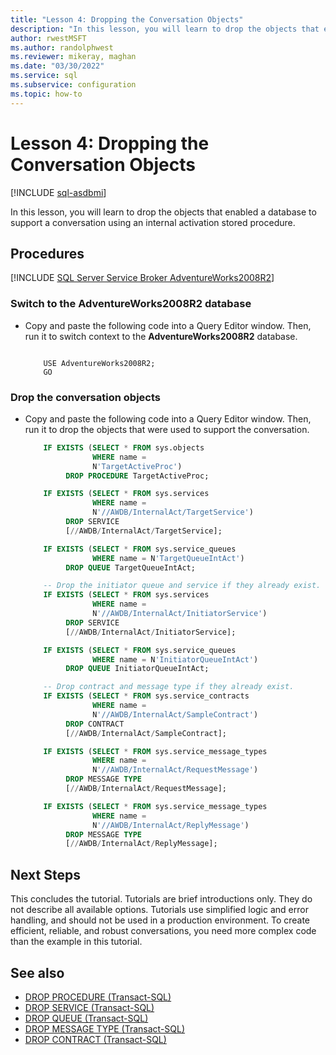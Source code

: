 ```yaml
---
title: "Lesson 4: Dropping the Conversation Objects"
description: "In this lesson, you will learn to drop the objects that enabled a database to support a conversation using an internal activation stored procedure."
author: rwestMSFT
ms.author: randolphwest
ms.reviewer: mikeray, maghan
ms.date: "03/30/2022"
ms.service: sql
ms.subservice: configuration
ms.topic: how-to
---
```


# Lesson 4: Dropping the Conversation Objects

[!INCLUDE [sql-asdbmi](../../includes/applies-to-version/sql-asdbmi.md)]

In this lesson, you will learn to drop the objects that enabled a database to support a conversation using an internal activation stored procedure.

## Procedures

[!INCLUDE [SQL Server Service Broker AdventureWorks2008R2](../../includes/service-broker-adventureworks-2008-r2.md)]

### Switch to the AdventureWorks2008R2 database

- Copy and paste the following code into a Query Editor window. Then, run it to switch context to the **AdventureWorks2008R2** database.
    ```

        USE AdventureWorks2008R2;
        GO
    ```

### Drop the conversation objects

- Copy and paste the following code into a Query Editor window. Then, run it to drop the objects that were used to support the conversation.


    ```sql
        IF EXISTS (SELECT * FROM sys.objects
                   WHERE name =
                   N'TargetActiveProc')
             DROP PROCEDURE TargetActiveProc;

        IF EXISTS (SELECT * FROM sys.services
                   WHERE name =
                   N'//AWDB/InternalAct/TargetService')
             DROP SERVICE
             [//AWDB/InternalAct/TargetService];

        IF EXISTS (SELECT * FROM sys.service_queues
                   WHERE name = N'TargetQueueIntAct')
             DROP QUEUE TargetQueueIntAct;

        -- Drop the initiator queue and service if they already exist.
        IF EXISTS (SELECT * FROM sys.services
                   WHERE name =
                   N'//AWDB/InternalAct/InitiatorService')
             DROP SERVICE
             [//AWDB/InternalAct/InitiatorService];

        IF EXISTS (SELECT * FROM sys.service_queues
                   WHERE name = N'InitiatorQueueIntAct')
             DROP QUEUE InitiatorQueueIntAct;

        -- Drop contract and message type if they already exist.
        IF EXISTS (SELECT * FROM sys.service_contracts
                   WHERE name =
                   N'//AWDB/InternalAct/SampleContract')
             DROP CONTRACT
             [//AWDB/InternalAct/SampleContract];

        IF EXISTS (SELECT * FROM sys.service_message_types
                   WHERE name =
                   N'//AWDB/InternalAct/RequestMessage')
             DROP MESSAGE TYPE
             [//AWDB/InternalAct/RequestMessage];

        IF EXISTS (SELECT * FROM sys.service_message_types
                   WHERE name =
                   N'//AWDB/InternalAct/ReplyMessage')
             DROP MESSAGE TYPE
             [//AWDB/InternalAct/ReplyMessage];
    ```

## Next Steps

This concludes the tutorial. Tutorials are brief introductions only. They do not describe all available options. Tutorials use simplified logic and error handling, and should not be used in a production environment. To create efficient, reliable, and robust conversations, you need more complex code than the example in this tutorial.

## See also

- [DROP PROCEDURE (Transact-SQL)](../../t-sql/statements/drop-procedure-transact-sql.md)
- [DROP SERVICE (Transact-SQL)](../../t-sql/statements/drop-service-transact-sql.md)
- [DROP QUEUE (Transact-SQL)](../../t-sql/statements/drop-queue-transact-sql.md)
- [DROP MESSAGE TYPE (Transact-SQL)](../../t-sql/statements/drop-message-type-transact-sql.md)
- [DROP CONTRACT (Transact-SQL)](../../t-sql/statements/drop-contract-transact-sql.md)
